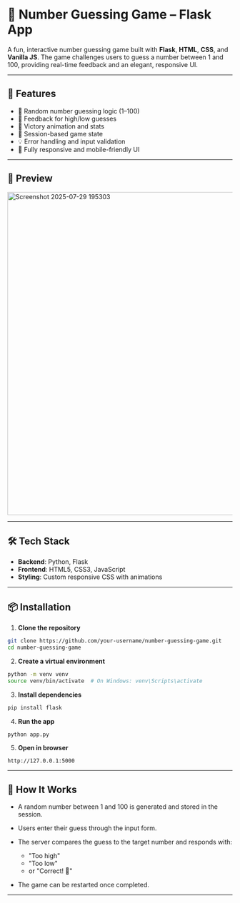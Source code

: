 # 🎯 Number Guessing Game – Flask App

A fun, interactive number guessing game built with **Flask**, **HTML**, **CSS**, and **Vanilla JS**. The game challenges users to guess a number between 1 and 100, providing real-time feedback and an elegant, responsive UI.

---

## 🚀 Features

- 🔢 Random number guessing logic (1–100)
- 🎯 Feedback for high/low guesses
- 🎉 Victory animation and stats
- 🧠 Session-based game state
- 💡 Error handling and input validation
- 📱 Fully responsive and mobile-friendly UI

---

## 📸 Preview

<img width="1013" height="724" alt="Screenshot 2025-07-29 195303" src="https://github.com/user-attachments/assets/0fea6f87-d1a9-44fc-86fe-4b8c92303da3" />


---


## 🛠️ Tech Stack

- **Backend**: Python, Flask  
- **Frontend**: HTML5, CSS3, JavaScript  
- **Styling**: Custom responsive CSS with animations

---

## 📦 Installation

1. **Clone the repository**

```bash
git clone https://github.com/your-username/number-guessing-game.git
cd number-guessing-game
````

2. **Create a virtual environment**

```bash
python -m venv venv
source venv/bin/activate  # On Windows: venv\Scripts\activate
```

3. **Install dependencies**

```bash
pip install flask
```

4. **Run the app**

```bash
python app.py
```

5. **Open in browser**

```
http://127.0.0.1:5000
```

---

## 🧠 How It Works

* A random number between 1 and 100 is generated and stored in the session.
* Users enter their guess through the input form.
* The server compares the guess to the target number and responds with:

  * "Too high"
  * "Too low"
  * or "Correct! 🎉"
* The game can be restarted once completed.

---
